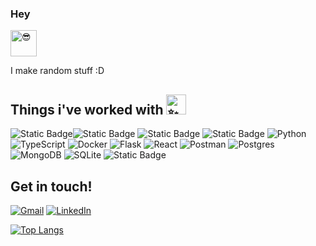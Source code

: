 ### Hey <picture>
  <source srcset="https://fonts.gstatic.com/s/e/notoemoji/latest/1f60e/512.webp" type="image/webp">
  <img  src="https://fonts.gstatic.com/s/e/notoemoji/latest/1f60e/512.gif" alt="😎" width="42" height="42">
</picture>


I make random stuff :D

## Things i've worked with <picture><source srcset="https://fonts.gstatic.com/s/e/notoemoji/latest/2728/512.webp" type="image/webp"><img src="https://fonts.gstatic.com/s/e/notoemoji/latest/2728/512.gif" alt="✨" width="32" height="32"></picture>


![Static Badge](https://img.shields.io/badge/Langchain-green?style=for-the-badge)![Static Badge](https://img.shields.io/badge/CrewAI-red?style=for-the-badge)
![Static Badge](https://img.shields.io/badge/Huggingface-yellow?style=for-the-badge)
![Static Badge](https://img.shields.io/badge/Streamlit-grey?style=for-the-badge)
![Python](https://img.shields.io/badge/python-3670A0?style=for-the-badge&logo=python&logoColor=ffdd54)
![TypeScript](https://img.shields.io/badge/typescript-%23007ACC.svg?style=for-the-badge&logo=typescript&logoColor=white)
![Docker](https://img.shields.io/badge/docker-%230db7ed.svg?style=for-the-badge&logo=docker&logoColor=white)
![Flask](https://img.shields.io/badge/flask-%23000.svg?style=for-the-badge&logo=flask&logoColor=white)
![React](https://img.shields.io/badge/react-%2320232a.svg?style=for-the-badge&logo=react&logoColor=%2361DAFB)
![Postman](https://img.shields.io/badge/Postman-FF6C37?style=for-the-badge&logo=postman&logoColor=white)
![Postgres](https://img.shields.io/badge/postgres-%23316192.svg?style=for-the-badge&logo=postgresql&logoColor=white)
![MongoDB](https://img.shields.io/badge/MongoDB-%234ea94b.svg?style=for-the-badge&logo=mongodb&logoColor=white)
![SQLite](https://img.shields.io/badge/sqlite-%2307405e.svg?style=for-the-badge&logo=sqlite&logoColor=white)
![Static Badge](https://img.shields.io/badge/Golang-skyblue?style=for-the-badge&link=https%3A%2F%2Fgo.dev%2F)





## Get in touch! 
[![Gmail](https://img.shields.io/badge/Gmail-D14836?style=for-the-badge&logo=gmail&logoColor=white)](mailto:dheerajnunni@gmail.com)
[![LinkedIn](https://img.shields.io/badge/linkedin-%230077B5.svg?style=for-the-badge&logo=linkedin&logoColor=white)](https://www.linkedin.com/in/dheeraj-unni-61ab36254/)

[![Top Langs](https://github-readme-stats.vercel.app/api/top-langs/?username=Ryuzaki1415&layout=donut&langs_count=10)](https://github.com/anuraghazra/github-readme-stats)
<!--
**Ryuzaki1415/Ryuzaki1415** is a ✨ _special_ ✨ repository because its `README.md` (this file) appears on your GitHub profile.

Here are some ideas to get you started:

- 🔭 I’m currently working on ...
- 🌱 I’m currently learning ...
- 👯 I’m looking to collaborate on ...
- 🤔 I’m looking for help with ...
- 💬 Ask me about ...
- 📫 How to reach me: ...
- 😄 Pronouns: ...
- ⚡ Fun fact: ...
-->

